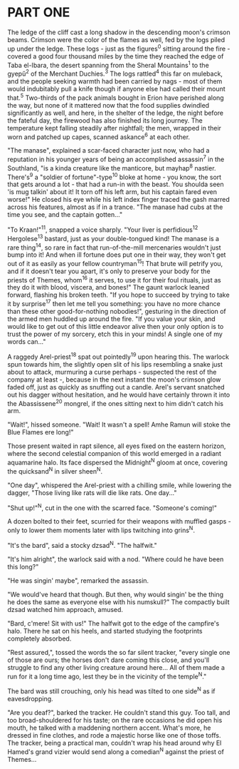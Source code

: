 PART ONE
========

The ledge of the cliff cast a long shadow in the descending moon's crimson beams. Crimson were the color of the flames as well, fed by the logs piled up under the ledge. These logs - just as the figures<sup>0</sup> sitting around the fire - covered a good four thousand miles by the time they reached the edge of Taba el-Ibara, the desert spanning from the Sheral Mountains<sup>1</sup> to the gyepű<sup>2</sup> of the Merchant Duchies.<sup>3</sup> The logs rattled<sup>4</sup> this far on muleback, and the people seeking warmth had been carried by nags - most of them would indubitably pull a knife though if anyone else had called their mount that.<sup>5</sup>  Two-thirds of the pack animals bought in Erion have perished along the way, but none of it mattered now that the food supplies dwindled significantly as well, and here, in the shelter of the ledge, the night before the fateful day, the firewood has also finished its long journey. The temperature kept falling steadily after nightfall; the men, wrapped in their worn and patched up capes, scanned askance<sup>6</sup> at each other.

"The manase", explained a scar-faced character just now, who had a reputation in his younger years of being an accomplished assassin<sup>7</sup> in the Southland, "is a kinda creature like the manticore, but mayhap<sup>8</sup> nastier. There's<sup>9</sup> a "soldier of fortune"-type<sup>10</sup> bloke at home - you know, the sort that gets around a lot - that had a run-in with the beast. You shoulda seen 'is mug talkin' about it! It torn off his left arm, but his captain fared even worse!" He closed his eye while his left index finger traced the gash marred across his features, almost as if in a trance. "The manase had cubs at the time you see, and the captain gotten..."

"To Kraan!"<sup>11</sup>, snapped a voice sharply. "Your liver is perfidious<sup>12</sup> Hergolese<sup>13</sup> bastard, just as your double-tongued kind! The manase is a rare thing<sup>14</sup>, so rare in fact that run-of-the-mill mercenaries wouldn't just bump into it! And when ill fortune does put one in their way, they won't get out of it as easily as your fellow countryman<sup>15</sup>! That brute will petrify you, and if it doesn't tear you apart, it's only to preserve your body for the priests of Themes, whom<sup>16</sup> it serves, to use it for their foul rituals, just as they do it with blood, viscera, and bones!" The gaunt warlock leaned forward, flashing his broken teeth. "If you hope to succeed by trying to take it by surprise<sup>17</sup> then let me tell you something: you have no more chance than these other good-for-nothing nobodies!", gesturing in the direction of the armed men huddled up around the fire. "If you value your skin, and would like to get out of this little endeavor alive then your only option is to trust the power of my sorcery, etch this in your minds! A single one of my words can..."

A raggedy Arel-priest<sup>18</sup> spat out pointedly<sup>19</sup> upon hearing this. The warlock spun towards him, the slightly open slit of his lips resembling a snake just about to attack, murmuring a curse perhaps - suspected the rest of the company at least -, because in the next instant the moon's crimson glow faded off, just as quickly as snuffing out a candle. Arel's servant snatched out his dagger without hesitation, and he would have certainly thrown it into the Abassissene<sup>20</sup> mongrel, if the ones sitting next to him didn't catch his arm.

"Wait!", hissed someone. "Wait! It wasn't a spell! Amhe Ramun will stoke the Blue Flames ere long!"

Those present waited in rapt silence, all eyes fixed on the eastern horizon, where the second celestial companion of this world emerged in a radiant aquamarine halo. Its face dispersed the Midnight<sup>N</sup> gloom at once, covering the quicksand<sup>N</sup> in silver sheen<sup>N</sup>.

"One day", whispered the Arel-priest with a chilling smile, while lowering the dagger, "Those living like rats will die like rats. One day..."

"Shut up!"<sup>N</sup>, cut in the one with the scarred face. "Someone's coming!"

A dozen bolted to their feet, scurried for their weapons with muffled gasps - only to lower them moments later with lips twitching into grins<sup>N</sup>.

"It's the bard", said a stocky dzsad<sup>N</sup>. "The halfwit."

"It's him alright", the warlock said with a nod. "Where could he have been this long?"

"He was singin' maybe", remarked the assassin.

"We would've heard that though. But then, why would singin' be the thing he does the same as everyone else with his numskull?" The compactly built dzsad watched him approach, amused.

"Bard, c'mere! Sit with us!" The halfwit got to the edge of the campfire's halo. There he sat on his heels, and started studying the footprints completely absorbed.

"Rest assured,", tossed the words the so far silent tracker, "every single one of those are ours; the horses don't dare coming this close, and you'll struggle to find any other living creature around here... All of them made a run for it a long time ago, lest they be in the vicinity of the temple<sup>N</sup>."

The bard was still crouching, only his head was tilted to one side<sup>N</sup> as if eavesdropping.

"Are you deaf?", barked the tracker. He couldn't stand this guy. Too tall, and too broad-shouldered for his taste; on the rare occasions he did open his mouth, he talked with a maddening northern accent. What's more, he dressed in fine clothes, and rode a majestic horse like one of those toffs. The tracker, being a practical man, couldn't wrap his head around why El Hamed's grand vizier would send along a comedian<sup>N</sup> against the priest of Themes...

